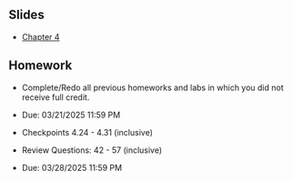 ## Slides
- [Chapter 4](../Slides/Chapter04.pdf)

## Homework
- Complete/Redo all previous homeworks and labs in which you did not receive full credit.
- Due: 03/21/2025 11:59 PM
  
- Checkpoints 4.24 - 4.31 (inclusive)
- Review Questions: 42 - 57 (inclusive)
- Due: 03/28/2025 11:59 PM 
